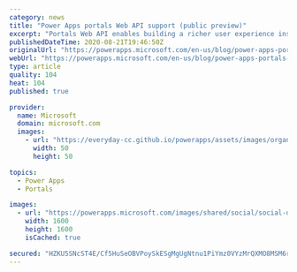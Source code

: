 ```yaml
---
category: news
title: "Power Apps portals Web API support (public preview)"
excerpt: "Portals Web API enables building a richer user experience inside Power Apps portals pages. You can use Web API to create, update, and delete operations across Common Data Service entities (excluding configuration entities) from your portal pages."
publishedDateTime: 2020-08-21T19:46:50Z
originalUrl: "https://powerapps.microsoft.com/en-us/blog/power-apps-portals-web-api-support-public-preview/"
webUrl: "https://powerapps.microsoft.com/en-us/blog/power-apps-portals-web-api-support-public-preview/"
type: article
quality: 104
heat: 104
published: true

provider:
  name: Microsoft
  domain: microsoft.com
  images:
    - url: "https://everyday-cc.github.io/powerapps/assets/images/organizations/microsoft.com-50x50.jpg"
      width: 50
      height: 50

topics:
  - Power Apps
  - Portals

images:
  - url: "https://powerapps.microsoft.com/images/shared/social/social-default-image.png"
    width: 1600
    height: 1600
    isCached: true

secured: "HZKU5SNcST4E/Cf5HuSeOBVPoySkESgMgUgNtnu1PiYmz0VYzMrQXMO8MSM6rQ6C9pkc0K1HMZ5LvjVAFzHjO50++wYeaEmGHGjOoXTzF79DRJvhoLwEe4k3bzfm/YQYcZpeasvcLGgUaTjkY00O4IcwQuUtdpGZb804cKMt0YvBzn+Lgh2s/M3SXYN3XJ/qsr4A7BangCsWEfEmazUukAaY+Qcmy0gNaGbflGQt8hFj0XAs3PW1gpyoGnmF6Zccu1ylKZQSEQjWEc4bZK9UHRJojQGKLtYFXJnWOwr/lwDcbTIuvCHPfqvW7jBCbUfl4AMP/6GUyVXt1/ynyEcx8FgEn7Qo8jtNYbO2tI23o3U=;QXiQnD7JVZHC7Khbavrpuw=="
---
```


